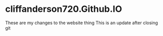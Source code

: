 # cliffanderson720.Github.IO
These are my changes to the website thing
This is an update after closing git